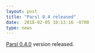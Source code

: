 ```yaml
---
layout: post
title: "Parsl 0.4 released"
date:  2018-02-05 10:13:16 -0700
type: news
---
```

[Parsl 0.4.0](https://pypi.python.org/pypi/parsl) version released.
